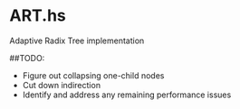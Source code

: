 # ART.hs
Adaptive Radix Tree implementation

##TODO:
  * Figure out collapsing one-child nodes
  * Cut down indirection
  * Identify and address any remaining performance issues
